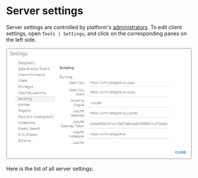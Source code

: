 <!-- TITLE: Server Settings-->
<!-- SUBTITLE: -->

# Server settings

Server settings are controlled by platform's [administrators](../govern/security.md). 
To edit client settings, open `Tools | Settings`, and click on the corresponding panes on the left side.

![Server settings](settings-server.png "Server Settings")

Here is the list of all server settings: